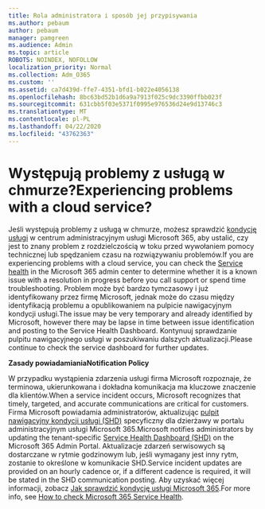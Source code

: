 ```yaml
---
title: Rola administratora i sposób jej przypisywania
ms.author: pebaum
author: pebaum
manager: pamgreen
ms.audience: Admin
ms.topic: article
ROBOTS: NOINDEX, NOFOLLOW
localization_priority: Normal
ms.collection: Adm_O365
ms.custom: ''
ms.assetid: ca7d439d-ffe7-4351-bfd1-b022e4056138
ms.openlocfilehash: 8bc63bd52b1d6a9a7913f025c9dc3390ffbb023f
ms.sourcegitcommit: 631cbb5f03e5371f0995e976536d24e9d13746c3
ms.translationtype: MT
ms.contentlocale: pl-PL
ms.lasthandoff: 04/22/2020
ms.locfileid: "43762363"
---
```

# <a name="experiencing-problems-with-a-cloud-service"></a><span data-ttu-id="a1425-102">Występują problemy z usługą w chmurze?</span><span class="sxs-lookup"><span data-stu-id="a1425-102">Experiencing problems with a cloud service?</span></span>

<span data-ttu-id="a1425-103">Jeśli występują problemy z usługą w chmurze, możesz sprawdzić [kondycję usługi](https://admin.microsoft.com/AdminPortal/Home#/servicehealth) w centrum administracyjnym usługi Microsoft 365, aby ustalić, czy jest to znany problem z rozdzielczością w toku przed wywołaniem pomocy technicznej lub spędzaniem czasu na rozwiązywaniu problemów.</span><span class="sxs-lookup"><span data-stu-id="a1425-103">If you are experiencing problems with a cloud service, you can check the [Service health](https://admin.microsoft.com/AdminPortal/Home#/servicehealth) in the Microsoft 365 admin center to determine whether it is a known issue with a resolution in progress before you call support or spend time troubleshooting.</span></span> <span data-ttu-id="a1425-104">Problem może być bardzo tymczasowy i już identyfikowany przez firmę Microsoft, jednak może do czasu między identyfikacją problemu a opublikowaniem na pulpicie nawigacyjnym kondycji usługi.</span><span class="sxs-lookup"><span data-stu-id="a1425-104">The issue may be very temporary and already identified by Microsoft, however there may be lapse in time between issue identification and posting to the Service Health Dashboard.</span></span> <span data-ttu-id="a1425-105">Kontynuuj sprawdzanie pulpitu nawigacyjnego usługi w poszukiwaniu dalszych aktualizacji.</span><span class="sxs-lookup"><span data-stu-id="a1425-105">Please continue to check the service dashboard for further updates.</span></span>

<span data-ttu-id="a1425-106">**Zasady powiadamiania**</span><span class="sxs-lookup"><span data-stu-id="a1425-106">**Notification Policy**</span></span>

<span data-ttu-id="a1425-107">W przypadku wystąpienia zdarzenia usługi firma Microsoft rozpoznaje, że terminowa, ukierunkowana i dokładna komunikacja ma kluczowe znaczenie dla klientów.</span><span class="sxs-lookup"><span data-stu-id="a1425-107">When a service incident occurs, Microsoft recognizes that timely, targeted, and accurate communications are critical for customers.</span></span> <span data-ttu-id="a1425-108">Firma Microsoft powiadamia administratorów, aktualizując [pulpit nawigacyjny kondycji usługi (SHD)](https://admin.microsoft.com/AdminPortal/Home#/servicehealth) specyficzny dla dzierżawy w portalu administracyjnym usługi Microsoft 365.</span><span class="sxs-lookup"><span data-stu-id="a1425-108">Microsoft notifies administrators by updating the tenant-specific [Service Health Dashboard (SHD)](https://admin.microsoft.com/AdminPortal/Home#/servicehealth) on the Microsoft 365 Admin Portal.</span></span> <span data-ttu-id="a1425-109">Aktualizacje zdarzeń serwisowych są dostarczane w rytmie godzinowym lub, jeśli wymagany jest inny rytm, zostanie to określone w komunikacie SHD.</span><span class="sxs-lookup"><span data-stu-id="a1425-109">Service incident updates are provided on an hourly cadence or, if a different cadence is required, it will be stated in the SHD communication posting.</span></span> <span data-ttu-id="a1425-110">Aby uzyskać więcej informacji, zobacz [Jak sprawdzić kondycję usługi Microsoft 365](https://docs.microsoft.com/office365/enterprise/view-service-health).</span><span class="sxs-lookup"><span data-stu-id="a1425-110">For more info, see [How to check Microsoft 365 Service Health](https://docs.microsoft.com/office365/enterprise/view-service-health).</span></span>


